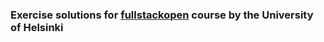 ### Exercise solutions for [fullstackopen](https://fullstackopen.com/en/#course-contents) course by the University of Helsinki
